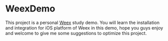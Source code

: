 # WeexDemo

This project is a personal [Weex](https://github.com/alibaba/weex) study demo. You will learn the installation and integration for iOS platform of Weex in this demo, hope you guys enjoy and welcome to give me some suggestions to optimize this project.

